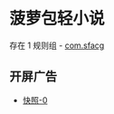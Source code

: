# 菠萝包轻小说

存在 1 规则组 - [com.sfacg](/src/apps/com.sfacg.ts)

## 开屏广告

- [快照-0](https://gkd-kit.gitee.io/import/13185579)
